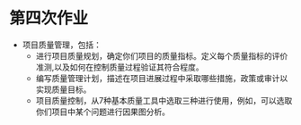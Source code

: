 # 第四次作业
* 项目质量管理，包括：
    * 进行项目质量规划，确定你们项目的质量指标。定义每个质量指标的评价准测,以及如何在控制质量过程验证其符合程度。
    * 编写质量管理计划，描述在项目进展过程中采取哪些措施，政策或审计以实现质量目标。
    * 项目质量控制，从7种基本质量工具中选取三种进行使用，例如，可以选取你们项目中某个问题进行因果图分析。